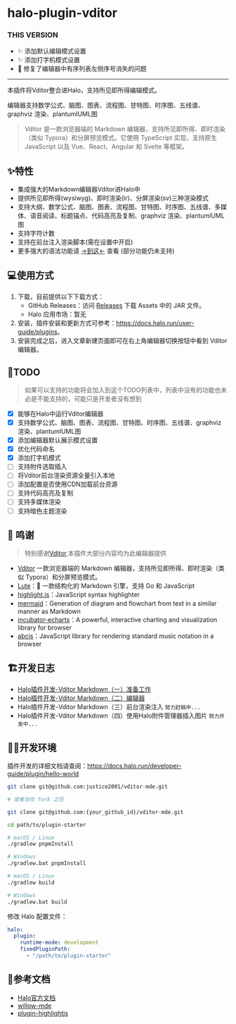 # halo-plugin-vditor

### THIS VERSION

- ✨ 添加默认编辑模式设置
- ✨ 添加打字机模式设置
- 🐛 修复了编辑器中有序列表左侧序号消失的问题

---

本插件将Vditor整合进Halo，支持所见即所得编辑模式。

编辑器支持数学公式、脑图、图表、流程图、甘特图、时序图、五线谱、graphviz 渲染、plantumlUML图

> Vditor 是一款浏览器端的 Markdown 编辑器，支持所见即所得、即时渲染（类似 Typora）和分屏预览模式。它使用 TypeScript 实现，支持原生 JavaScript 以及 Vue、React、Angular 和 Svelte 等框架。

## ✨特性

- 集成强大的Markdown编辑器Vditor进Halo中
- 提供所见即所得(wysiwyg)、即时渲染(ir)、分屏渲染(sv)三种渲染模式
- 支持大纲、数学公式、脑图、图表、流程图、甘特图、时序图、五线谱、多媒体、语音阅读、标题锚点、代码高亮及复制、graphviz 渲染、plantumlUML图
- 支持字符计数
- 支持在前台注入渲染脚本(需在设置中开启)
- 更多强大的语法功能请 [->到这<-](https://github.com/Vanessa219/vditor) 查看 (部分功能仍未支持)

## 💻使用方式

1. 下载，目前提供以下下载方式：
    - GitHub Releases：访问 [Releases](https://github.com/justice2001/vditor-plugin/releases) 下载 Assets 中的 JAR 文件。
    - Halo 应用市场：暂无
2. 安装，插件安装和更新方式可参考：<https://docs.halo.run/user-guide/plugins>。
3. 安装完成之后，进入文章新建页面即可在右上角编辑器切换按钮中看到 Vditor 编辑器。

## 📒TODO

> 如果可以支持的功能将会加入到这个TODO列表中，列表中没有的功能也未必是不能支持的，可能只是开发者没有想到

- [x] 能够在Halo中运行Vditor编辑器
- [x] 支持数学公式、脑图、图表、流程图、甘特图、时序图、五线谱、graphviz 渲染、plantumlUML图
- [x] 添加编辑器默认展示模式设置
- [x] 优化代码命名
- [x] 添加打字机模式
- [ ] 支持附件选取插入
- [ ] 将Vditor前台渲染资源全量引入本地
- [ ] 添加配置是否使用CDN加载前台资源
- [ ] 支持代码高亮及复制
- [ ] 支持多媒体渲染
- [ ] 支持暗色主题渲染

## 🙏 鸣谢

>特别感谢[Vditor](https://github.com/Vanessa219/vditor),本插件大部分内容均为此编辑器提供

* [Vditor](https://github.com/Vanessa219/vditor) 一款浏览器端的 Markdown 编辑器，支持所见即所得、即时渲染（类似 Typora）和分屏预览模式。
* [Lute](https://github.com/88250/lute)：🎼 一款结构化的 Markdown 引擎，支持 Go 和 JavaScript
* [highlight.js](https://github.com/highlightjs/highlight.js)：JavaScript syntax highlighter
* [mermaid](https://github.com/knsv/mermaid)：Generation of diagram and flowchart from text in a similar manner as Markdown
* [incubator-echarts](https://github.com/apache/incubator-echarts)：A powerful, interactive charting and visualization library for browser
* [abcjs](https://github.com/paulrosen/abcjs)：JavaScript library for rendering standard music notation in a browser

## 🏗开发日志

- [Halo插件开发-Vditor Markdown（一）准备工作](https://blog.mczhengyi.top/archives/halo-plugin-dev-vditor-markdown-prepare)
- [Halo插件开发-Vditor Markdown（二）编辑器](https://blog.mczhengyi.top/archives/halo-plugin-dev-vditor-markdown-editor)
- Halo插件开发-Vditor Markdown（三）前台渲染注入 `努力赶稿中...`
- Halo插件开发-Vditor Markdown（四）使用Halo附件管理器插入图片 `努力开发中...`

## 🧑‍💻开发环境

插件开发的详细文档请查阅：<https://docs.halo.run/developer-guide/plugin/hello-world>

```bash
git clone git@github.com:justice2001/vditor-mde.git

# 或者当你 fork 之后

git clone git@github.com:{your_github_id}/vditor-mde.git
```

```bash
cd path/to/plugin-starter
```

```bash
# macOS / Linux
./gradlew pnpmInstall

# Windows
./gradlew.bat pnpmInstall
```

```bash
# macOS / Linux
./gradlew build

# Windows
./gradlew.bat build
```

修改 Halo 配置文件：

```yaml
halo:
  plugin:
    runtime-mode: development
    fixedPluginPath:
      - "/path/to/plugin-starter"
```

## 📄参考文档

- [Halo官方文档](https://docs.halo.run)
- [willow-mde](https://github.com/guqing/willow-mde)
- [plugin-highlightjs](https://github.com/halo-sigs/plugin-highlightjs)